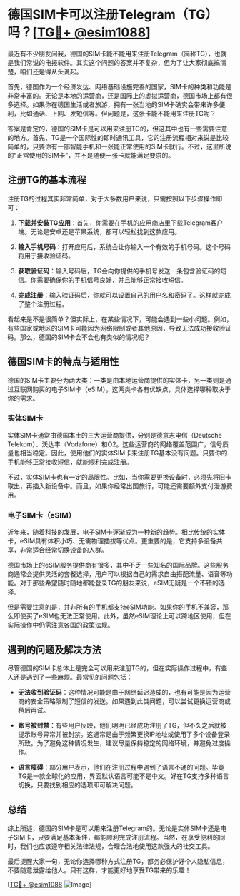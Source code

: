# 德国SIM卡可以注册Telegram（TG）吗？[[TG💪+ @esim1088](https://t.me/s/esim1088)]

最近有不少朋友问我，德国的SIM卡能不能用来注册Telegram（简称TG），也就是我们常说的电报软件。其实这个问题的答案并不复杂，但为了让大家彻底搞清楚，咱们还是得从头说起。

首先，德国作为一个经济发达、网络基础设施完善的国家，SIM卡的种类和功能是非常丰富的。无论是本地的运营商，还是国际上的虚拟运营商，德国市场上都有很多选择。如果你在德国生活或者旅游，拥有一张当地的SIM卡确实会带来许多便利，比如通话、上网、发短信等。但问题是，这张卡能不能用来注册TG呢？

答案是肯定的，德国的SIM卡是可以用来注册TG的，但这其中也有一些需要注意的地方。首先，TG是一个国际性的即时通讯工具，它的注册流程相对来说是比较简单的，只要你有一部智能手机和一张能正常使用的SIM卡就行。不过，这里所说的“正常使用的SIM卡”，并不是随便一张卡就能满足要求的。

## 注册TG的基本流程

注册TG的过程其实非常简单，对于大多数用户来说，只需按照以下步骤操作即可：

1. **下载并安装TG应用**：首先，你需要在手机的应用商店里下载Telegram客户端。无论是安卓还是苹果系统，都可以轻松找到这款应用。

2. **输入手机号码**：打开应用后，系统会让你输入一个有效的手机号码。这个号码将用于接收验证码。

3. **获取验证码**：输入号码后，TG会向你提供的手机号发送一条包含验证码的短信。你需要确保你的手机信号良好，并且能够正常接收短信。

4. **完成注册**：输入验证码后，你就可以设置自己的用户名和密码了。这样就完成了整个注册过程。

看起来是不是很简单？但实际上，在某些情况下，可能会遇到一些小问题。例如，有些国家或地区的SIM卡可能因为网络限制或者其他原因，导致无法成功接收验证码。那么，德国的SIM卡会不会也有类似的情况呢？

## 德国SIM卡的特点与适用性

德国的SIM卡主要分为两大类：一类是由本地运营商提供的实体卡，另一类则是通过互联网购买的电子SIM卡（eSIM）。这两类卡各有优缺点，具体选择哪种取决于你的需求。

### 实体SIM卡

实体SIM卡通常由德国本土的三大运营商提供，分别是德意志电信（Deutsche Telekom）、沃达丰（Vodafone）和O2。这些运营商的网络覆盖范围广，信号质量也相当稳定。因此，使用他们的实体SIM卡来注册TG基本没有问题。只要你的手机能够正常接收短信，就能顺利完成注册。

不过，实体SIM卡也有一定的局限性。比如，当你需要更换设备时，必须先将旧卡取出，再插入新设备中。而且，如果你经常出国旅行，可能还需要额外支付漫游费用。

### 电子SIM卡（eSIM）

近年来，随着科技的发展，电子SIM卡逐渐成为一种新的趋势。相比传统的实体卡，eSIM具有体积小巧、无需物理插拔等优点。更重要的是，它支持多设备共享，非常适合经常切换设备的人群。

德国市场上的eSIM服务提供商有很多，其中不乏一些知名的国际品牌。这些服务商通常会提供灵活的套餐选择，用户可以根据自己的需求自由搭配流量、语音等功能。对于那些希望随时随地都能登录TG的朋友来说，eSIM无疑是一个不错的选择。

但是需要注意的是，并非所有的手机都支持eSIM功能。如果你的手机不兼容，那么即使买了eSIM也无法正常使用。此外，虽然eSIM理论上可以跨地区使用，但在实际操作中仍需注意各国的政策法规。

## 遇到的问题及解决方法

尽管德国的SIM卡总体上是完全可以用来注册TG的，但在实际操作过程中，有些人还是遇到了一些麻烦。最常见的问题包括：

- **无法收到验证码**：这种情况可能是由于网络延迟造成的，也有可能是因为运营商的安全策略限制了短信的发送。如果遇到此类问题，可以尝试更换运营商或稍后再试。
  
- **账号被封禁**：有些用户反映，他们明明已经成功注册了TG，但不久之后就被提示账号异常并被封禁。这通常是由于频繁更换IP地址或使用了多个设备登录所致。为了避免这种情况发生，建议尽量保持稳定的网络环境，并避免过度操作。

- **语言障碍**：部分用户表示，他们在注册过程中遇到了语言不通的问题。毕竟TG是一款全球化的应用，界面默认语言可能不是中文。好在TG支持多种语言切换，只要找到相应的选项即可解决问题。

## 总结

综上所述，德国的SIM卡是可以用来注册Telegram的。无论是实体SIM卡还是电子SIM卡，只要满足基本条件，都能顺利完成注册流程。当然，在享受便利的同时，我们也应该遵守相关法律法规，合理合法地使用这款强大的社交工具。

最后提醒大家一句，无论你选择哪种方式注册TG，都务必保护好个人隐私信息，不要随意泄露给他人。只有这样，才能更好地享受TG带来的乐趣！

[[TG💪+ @esim1088](https://t.me/s/esim1088) ![Image](https://i.postimg.cc/4NQfJmqS/Snipaste-2025-05-13-00-14-12.png)]